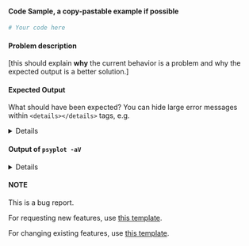 #### Code Sample, a copy-pastable example if possible

```python
# Your code here

```
#### Problem description

[this should explain **why** the current behavior is a problem and why the expected output is a better solution.]

#### Expected Output
What should have been expected? You can hide large error messages within  ``<details></details>`` tags, e.g.

<details>
very long error message
</details>

#### Output of ``psyplot -aV``

<details>
# Paste the output of the command ``psyplot -aV`` (ran from the command line)

</details>

#### NOTE
This is a bug report.

For requesting new features, use [this template](https://github.com/Chilipp/psyplot/issues/new?template=new_feature.md&title=NEW+FEATURE:).

For changing existing features, use [this template](https://github.com/Chilipp/psyplot/issues/new?template=change_feature.md&title=CHANGE+FEATURE:).
